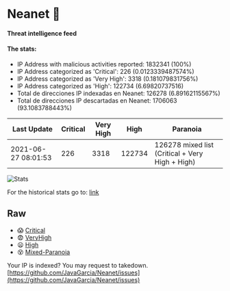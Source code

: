 # Neanet :hocho:
#### Threat intelligence feed
#### The stats:

- IP Address with malicious activities reported: 1832341 (100%)
- IP Address categorized as 'Critical':  226 (0.0123339487574%)
- IP Address categorized as 'Very High':  3318 (0.181079831756%)
- IP Address categorized as 'High':  122734 (6.69820737516)
- Total de direcciones IP indexadas en Neanet:  126278 (6.89162115567%)
- Total de direcciones IP descartadas en Neanet:  1706063 (93.1083788443%)

| Last Update | Critical | Very High | High | Paranoia |
| --- | --- | --- | --- | --- |
| 2021-06-27 08:01:53 | 226 | 3318 | 122734 | 126278 mixed list (Critical + Very High + High)|

![Stats](https://docs.google.com/spreadsheets/d/e/2PACX-1vSnaNMIXVabIpDJjufMlzH7poXnshF3mgd8Is1g9ytUEzVsP5my4Trn8f-xkoLLQ38xpL3HtmUexLo6/pubchart?oid=501124687&format=image)

For the historical stats go to: [link](/stats.csv)
## Raw
- :scream: [Critical](https://raw.githubusercontent.com/JavaGarcia/Neanet/master/blacklists/neanet_critical.txt)
- :fearful: [VeryHigh](https://raw.githubusercontent.com/JavaGarcia/Neanet/master/blacklists/neanet_veryHigh.txtt)
- :frowning: [High](https://raw.githubusercontent.com/JavaGarcia/Neanet/master/blacklists/neanet_high.txt)
- :dizzy_face: [Mixed-Paranoia](https://raw.githubusercontent.com/JavaGarcia/Neanet/master/blacklists/neanet_all.txt)


Your IP is indexed? You may request to takedown. [https://github.com/JavaGarcia/Neanet/issues](https://github.com/JavaGarcia/Neanet/issues)





























































































































































































































































































































































































































































































































































































































































































































































































































































































































































































































































































































































































































































































































































































































































































































































































































































































































































































































































































































































































































































































































































































































































































































































































































































































































































































































































































































































































































































































































































































































































































































































































































































































































































































































































































































































































































































































































































































































































































































































































































































































































































































































































































































































































































































































































































































































































































































































































































































































































































































































































































































































































































































































































































































































































































































































































































































































































































































































































































































































































































































































































































































































































































































































































































































































































































































































































































































































































































































































































































































































































































































































































































































































































































































































































